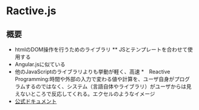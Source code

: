 # Ractive.js
## 概要
* htmlのDOM操作を行うためのライブラリ
** JSとテンプレートを合わせて使用する
* Angular.jsに似ている
* 他のJavaScriptのライブラリよりも挙動が軽く、高速
*　Reactive Programming:時間や外部の入力で変わる値や計算を、ユーザ自身がプログラムするのではなく、システム（言語自体やライブラリ）がユーザからは見えないところで反応してくれる。エクセルのようなイメージ
* [公式ドキュメント](http://docs.ractivejs.org)
